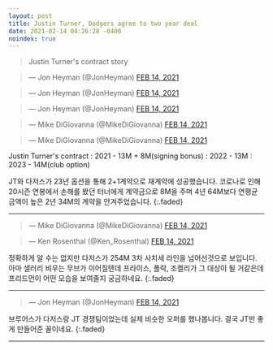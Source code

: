 ```yaml
---
layout: post
title: Justin Turner, Dodgers agree to two year deal
date: 2021-02-14 04:26:28 -0400
noindex: true
---
```


> Justin Turner's contract story

<script async src="//platform.twitter.com/widgets.js" charset="utf-8"></script>
<blockquote class="twitter-tweet" data-lang="en">
  &mdash; Jon Heyman (@JonHeyman)
  <a href="https://twitter.com/JonHeyman/status/1360766333852536833">FEB 14, 2021</a>
</blockquote>

<script async src="//platform.twitter.com/widgets.js" charset="utf-8"></script>
<blockquote class="twitter-tweet" data-lang="en">
  &mdash; Jon Heyman (@JonHeyman)
  <a href="https://twitter.com/JonHeyman/status/1360768376369541127">FEB 14, 2021</a>
</blockquote>

<script async src="//platform.twitter.com/widgets.js" charset="utf-8"></script>
<blockquote class="twitter-tweet" data-lang="en">
  &mdash; Jon Heyman (@JonHeyman)
  <a href="https://twitter.com/JonHeyman/status/1360773798438592512">FEB 14, 2021</a>
</blockquote>

<script async src="//platform.twitter.com/widgets.js" charset="utf-8"></script>
<blockquote class="twitter-tweet" data-lang="en">
  &mdash; Mike DiGiovanna (@MikeDiGiovanna)
  <a href="https://twitter.com/MikeDiGiovanna/status/1360776675655487492">FEB 14, 2021</a>
</blockquote>

<script async src="//platform.twitter.com/widgets.js" charset="utf-8"></script>
<blockquote class="twitter-tweet" data-lang="en">
  &mdash; Mike DiGiovanna (@MikeDiGiovanna)
  <a href="https://twitter.com/MikeDiGiovanna/status/1360777765734080515">FEB 14, 2021</a>
</blockquote>

Justin Turner's contract
: 2021 - 13M + 8M(signing bonus)
: 2022 - 13M
: 2023 - 14M(club option)

JT와 다저스가 23년 옵션을 통해 2+1계약으로 재계약에 성공했습니다. 코로나로 인해 20시즌 연봉에서 손해를 봤던 터너에게 계약금으로 8M을 주며 4년 64M보다 연평균 금액이 높은 2년 34M의 계약을 안겨주었습니다.
{:.faded}

---

<script async src="//platform.twitter.com/widgets.js" charset="utf-8"></script>
<blockquote class="twitter-tweet" data-lang="en">
  &mdash; Mike DiGiovanna (@MikeDiGiovanna)
  <a href="https://twitter.com/MikeDiGiovanna/status/1360778621435060228">FEB 14, 2021</a>
</blockquote>

<script async src="//platform.twitter.com/widgets.js" charset="utf-8"></script>
<blockquote class="twitter-tweet" data-lang="en">
  &mdash; Ken Rosenthal (@Ken_Rosenthal)
  <a href="https://twitter.com/Ken_Rosenthal/status/1360802450949640193">FEB 14, 2021</a>
</blockquote>

정확하게 알 수는 없지만 다저스가 254M 3차 사치세 라인을 넘어선것으로 보입니다. 아마 샐러리 비우는 무브가 이어질텐데 프라이스, 폴락, 조켈리가 그 대상이 될 거같은데 프리드먼이 어떤 모습을 보여줄지 궁금하네요.
{:.faded}

---

<script async src="//platform.twitter.com/widgets.js" charset="utf-8"></script>
<blockquote class="twitter-tweet" data-lang="en">
  &mdash; Jon Heyman (@JonHeyman)
  <a href="https://twitter.com/JonHeyman/status/1360803515610894346">FEB 14, 2021</a>
</blockquote>

브루어스가 다저스랑 JT 경쟁팀이었는데 실제 비슷한 오퍼를 했나봅니다. 결국 JT만 좋게 만들어준 꼴이네요.
{:.faded}

---

